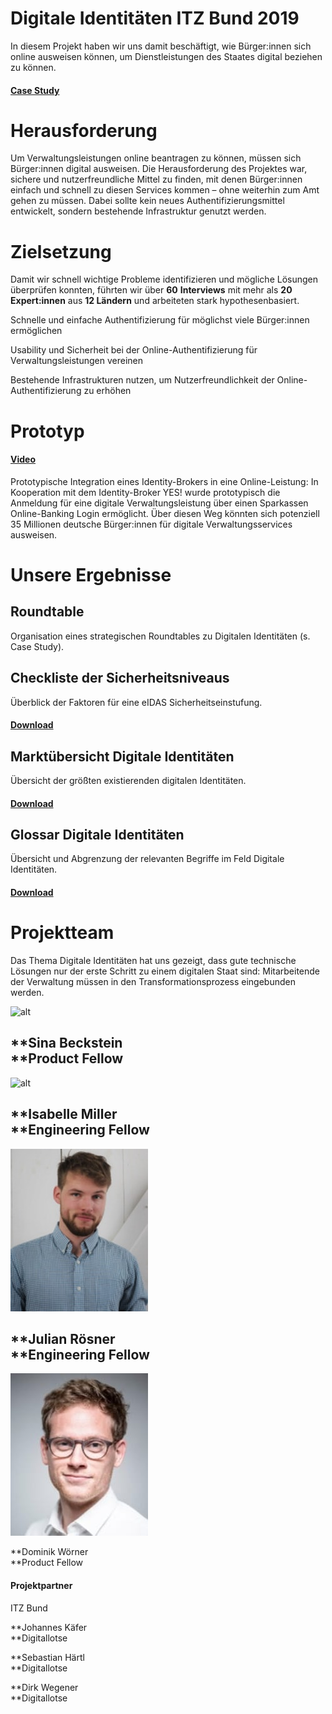 # **Digitale Identitäten ITZ Bund 2019**


In diesem Projekt haben wir uns damit beschäftigt, wie Bürger:innen sich online ausweisen können, um Dienstleistungen des Staates digital beziehen zu können.


#### [Case Study](https://medium.com/tech4germany/fallstudie-bundespersona-online-identifikation-f%C3%BCr-staatliche-leistungen-5ec51d2e7768)


# Herausforderung

Um Verwaltungsleistungen online beantragen zu können, müssen sich Bürger:innen digital ausweisen. Die Herausforderung des Projektes war, sichere und nutzerfreundliche Mittel zu finden, mit denen Bürger:innen einfach und schnell zu diesen Services kommen – ohne weiterhin zum Amt gehen zu müssen. Dabei sollte kein neues Authentifizierungsmittel entwickelt, sondern bestehende Infrastruktur genutzt werden. 


# Zielsetzung

Damit wir schnell wichtige Probleme identifizieren und mögliche Lösungen überprüfen konnten, führten wir über **60** **Interviews** mit mehr als **20 Expert:innen** aus **12 Ländern** und arbeiteten stark hypothesenbasiert.

Schnelle und einfache Authentifizierung für möglichst viele Bürger:innen ermöglichen

Usability und Sicherheit bei der Online-Authentifizierung für Verwaltungsleistungen vereinen

Bestehende Infrastrukturen nutzen, um Nutzerfreundlichkeit der Online-Authentifizierung zu erhöhen


# Prototyp


#### [Video](https://www.youtube.com/watch?v=s-WSuOAvPUg)

Prototypische Integration eines Identity-Brokers in eine Online-Leistung: In Kooperation mit dem Identity-Broker YES! wurde prototypisch die Anmeldung für eine digitale Verwaltungsleistung über einen Sparkassen Online-Banking Login ermöglicht. Über diesen Weg könnten sich potenziell 35 Millionen deutsche Bürger:innen für digitale Verwaltungsservices ausweisen.


# Unsere Ergebnisse


## Roundtable

Organisation eines strategischen Roundtables zu Digitalen Identitäten (s. Case Study).


## Checkliste der Sicherheitsniveaus

Überblick der Faktoren für eine eIDAS Sicherheitseinstufung.


#### [Download](f1_Checkliste_Sicherheitsniveaus.xlsx)


## Marktübersicht Digitale Identitäten

Übersicht der größten existierenden digitalen Identitäten.


#### [Download](f2_Marktuebersicht_Digitale_Identitaeten.xlsx)


## Glossar Digitale Identitäten

Übersicht und Abgrenzung der relevanten Begriffe im Feld Digitale Identitäten. 


#### [Download](f3_Glossar_angepasst.pdf)


# Projektteam

Das Thema Digitale Identitäten hat uns gezeigt, dass gute technische Lösungen nur der erste Schritt zu einem digitalen Staat sind: Mitarbeitende der Verwaltung müssen in den Transformationsprozess eingebunden werden. 

![alt](01_Sina_Beckstein.png)

**Sina Beckstein \
**Product Fellow
-
![alt](02_Isabelle_Miller.png)

**Isabelle Miller \
**Engineering Fellow
-
![alt](03_Julian_Rösner.png)

**Julian Rösner \
**Engineering Fellow
-
![alt](04_Dominik_Wörner.png)

**Dominik Wörner \
**Product Fellow

#### Projektpartner

ITZ Bund

**Johannes Käfer \
**Digitallotse

**Sebastian Härtl \
**Digitallotse

**Dirk Wegener \
**Digitallotse
